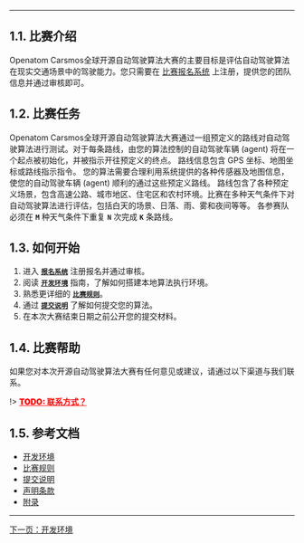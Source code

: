 
---

## 1.1. 比赛介绍<!-- {docsify-ignore} -->
Openatom Carsmos全球开源自动驾驶算法大赛的主要目标是评估自动驾驶算法在现实交通场景中的驾驶能力。您只需要在 [比赛报名系统](http://161.189.217.21:3000/) 上注册，提供您的团队信息并通过审核即可。

## 1.2. 比赛任务<!-- {docsify-ignore} -->
Openatom Carsmos全球开源自动驾驶算法大赛通过一组预定义的路线对自动驾驶算法进行测试。对于每条路线，由您的算法控制的自动驾驶车辆 (agent) 将在一个起点被初始化，并被指示开往预定义的终点。 路线信息包含 GPS 坐标、地图坐标或路线指示指令。 您的算法需要合理利用系统提供的各种传感器及地图信息，使您的自动驾驶车辆 (agent) 顺利的通过这些预定义路线。 路线包含了各种预定义场景，包含高速公路、城市地区、住宅区和农村环境。比赛在多种天气条件下对自动驾驶算法进行评估，包括白天的场景、日落、雨、雾和夜间等等。 各参赛队必须在 **`M`** 种天气条件下重复 **`N`** 次完成 **`K`** 条路线。

## 1.3. 如何开始<!-- {docsify-ignore} -->
1. 进入 [**`报名系统`**](http://161.189.217.21:3000) 注册报名并通过审核。
2. 阅读 [**`开发环境`**](install.md) 指南，了解如何搭建本地算法执行环境。
3. 熟悉更详细的 [**`比赛规则`**](rules.md)。
3. 通过 [**`提交说明`**](submit.md) 了解如何提交您的算法。
4. 在本次大赛结束日期之前公开您的提交材料。

## 1.4. 比赛帮助<!-- {docsify-ignore} -->
如果您对本次开源自动驾驶算法大赛有任何意见或建议，请通过以下渠道与我们联系。

!> <span style="color: red; font-weight: 1000; text-underline-position: below; text-decoration: underline;">TODO: 联系方式？</span>

## 1.5. 参考文档<!-- {docsify-ignore} -->
- [开发环境](install.md)
- [比赛规则](rules.md)
- [提交说明](submit.md)
- [声明条款](clause.md)
- [附录](scenarios.md)

---

[下一页：开发环境](install.md)

